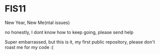 # FIS11
New Year, New Me(ntal issues)

no honestly, I dont know how to keep going, please send help

Super embarrassed, but this is it, my first public repository, please don't roast me for my code :(
